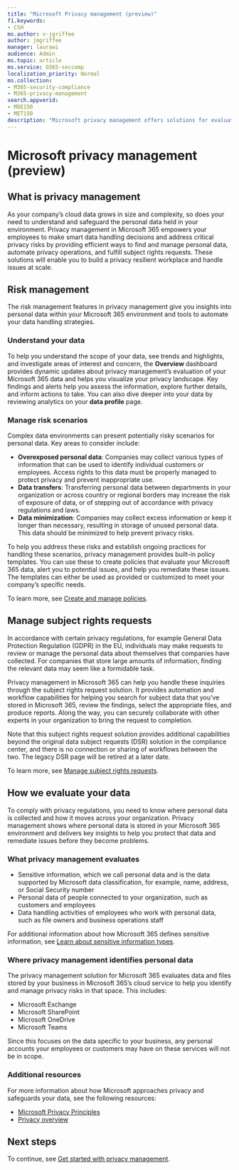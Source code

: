 ```yaml
---
title: "Microsoft Privacy management (preview)"
f1.keywords:
- CSH
ms.author: v-jgriffee
author: jmgriffee
manager: laurawi
audience: Admin
ms.topic: article
ms.service: O365-seccomp
localization_priority: Normal
ms.collection: 
- M365-security-compliance
- M365-privacy-management
search.appverid: 
- MOE150
- MET150
description: "Microsoft privacy management offers solutions for evaluating personal data your organization stores in Microsoft 365, and helps you identify and remediate privacy risks."
---
```


# Microsoft privacy management (preview)

## What is privacy management

As your company’s cloud data grows in size and complexity, so does your need to understand and safeguard the personal data held in your environment. Privacy management in Microsoft 365 empowers your employees to make smart data handling decisions and address critical privacy risks by providing efficient ways to find and manage personal data, automate privacy operations, and fulfill subject rights requests. These solutions will enable you to build a privacy resilient workplace and handle issues at scale.

## Risk management

The risk management features in privacy management give you insights into personal data within your Microsoft 365 environment and tools to automate your data handling strategies.

### Understand your data

To help you understand the scope of your data, see trends and highlights, and investigate areas of interest and concern, the **Overview** dashboard provides dynamic updates about privacy management’s evaluation of your Microsoft 365 data and helps you visualize your privacy landscape. Key findings and alerts help you assess the information, explore further details, and inform actions to take. You can also dive deeper into your data by reviewing analytics on your **data profile** page.

### Manage risk scenarios

Complex data environments can present potentially risky scenarios for personal data. Key areas to consider include:

- **Overexposed personal data**: Companies may collect various types of information that can be used to identify individual customers or employees. Access rights to this data must be properly managed to protect privacy and prevent inappropriate use.
- **Data transfers**: Transferring personal data between departments in your organization or across country or regional borders may increase the risk of exposure of data, or of stepping out of accordance with privacy regulations and laws.
- **Data minimization**: Companies may collect excess information or keep it longer than necessary, resulting in storage of unused personal data. This data should be minimized to help prevent privacy risks.

To help you address these risks and establish ongoing practices for handling these scenarios, privacy management provides built-in policy templates. You can use these to create policies that evaluate your Microsoft 365 data, alert you to potential issues, and help you remediate these issues. The templates can either be used as provided or customized to meet your company’s specific needs.

To learn more, see [Create and manage policies](privacy-management-policies.md).

## Manage subject rights requests

In accordance with certain privacy regulations, for example General Data Protection Regulation (GDPR) in the EU, individuals may make requests to review or manage the personal data about themselves that companies have collected. For companies that store large amounts of information, finding the relevant data may seem like a formidable task.

Privacy management in Microsoft 365 can help you handle these inquiries through the subject rights request solution. It provides automation and workflow capabilities for helping you search for subject data that you’ve stored in Microsoft 365, review the findings, select the appropriate files, and produce reports. Along the way, you can securely collaborate with other experts in your organization to bring the request to completion.

Note that this subject rights request solution provides additional capabilities beyond the original data subject requests (DSR) solution in the compliance center, and there is no connection or sharing of workflows between the two. The legacy DSR page will be retired at a later date.

To learn more, see [Manage subject rights requests](privacy-management-subject-rights-requests.md).

## How we evaluate your data

To comply with privacy regulations, you need to know where personal data is collected and how it moves across your organization. Privacy management shows where personal data is stored in your Microsoft 365 environment and delivers key insights to help you protect that data and remediate issues before they become problems.

### What privacy management evaluates

- Sensitive information, which we call personal data and is the data supported by Microsoft data classification, for example, name, address, or Social Security number
- Personal data of people connected to your organization, such as customers and employees
- Data handling activities of employees who work with personal data, such as file owners and business operations staff

For additional information about how Microsoft 365 defines sensitive information, see [Learn about sensitive information types](sensitive-information-type-learn-about.md).

### Where privacy management identifies personal data

The privacy management solution for Microsoft 365 evaluates data and files stored by your business in Microsoft 365’s cloud service to help you identify and manage privacy risks in that space. This includes:

- Microsoft Exchange
- Microsoft SharePoint
- Microsoft OneDrive
- Microsoft Teams

Since this focuses on the data specific to your business, any personal accounts your employees or customers may have on these services will not be in scope.

### Additional resources

For more information about how Microsoft approaches privacy and safeguards your data, see the following resources:

- [Microsoft Privacy Principles](https://www.microsoft.com/en-us/trust-center/privacy)
- [Privacy overview](assurance-privacy.md)

## Next steps

To continue, see [Get started with privacy management](privacy-management-setup.md).

